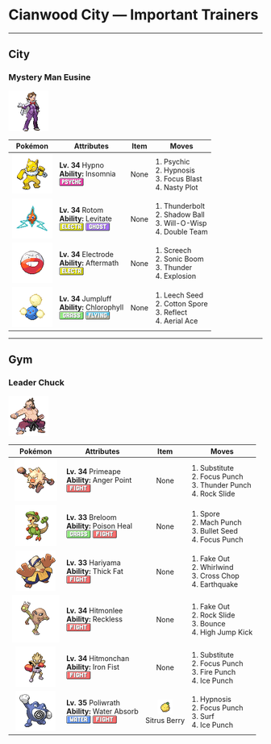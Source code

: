 # Cianwood City — Important Trainers


---

## City

### Mystery Man Eusine

![Mystery Man Eusine](../../assets/important_trainers/eusine.png "Mystery Man Eusine")

| Pokémon | Attributes | Item | Moves |
|:-------:|------------|:----:|-------|
| ![Hypno](../../assets/sprites/hypno/front.gif "Hypno: Always holding a pendulum that it swings at a steady rhythm, it causes drowsiness in anyone nearby.") | **Lv. 34** Hypno<br>**Ability:** <span class="tooltip" title="Prevents the Pokémon from falling asleep.">Insomnia</span><br>![psychic](../../assets/types/psychic.png "Psychic") | None | 1. <span class="tooltip" title="The foe is hit by a strong telekinetic force. It may also reduce the foe’s Sp. Def stat.">Psychic</span><br>2. <span class="tooltip" title="The user employs hypnotic suggestion to make the target fall into a deep sleep.">Hypnosis</span><br>3. <span class="tooltip" title="The user heightens its mental focus and unleashes its power. It may also lower the target’s Sp. Def.">Focus Blast</span><br>4. <span class="tooltip" title="The user stimulates its brain by thinking bad thoughts. It sharply raises the user’s Sp. Atk.">Nasty Plot</span> |
| ![Rotom](../../assets/sprites/rotom/front.gif "Rotom: Research continues on this Pokémon, which could be the power source of a unique motor.") | **Lv. 34** Rotom<br>**Ability:** <span class="tooltip" title="Gives full immunity to all Ground-type moves.">Levitate</span><br>![electric](../../assets/types/electric.png "Electric") ![ghost](../../assets/types/ghost.png "Ghost") | None | 1. <span class="tooltip" title="A strong electric blast is loosed at the foe. It may also leave the foe paralyzed.">Thunderbolt</span><br>2. <span class="tooltip" title="The user hurls a shadowy blob at the foe. It may also lower the foe’s Sp. Def stat.">Shadow Ball</span><br>3. <span class="tooltip" title="The user shoots a sinister, bluish white flame at the foe to inflict a burn. ">Will-O-Wisp</span><br>4. <span class="tooltip" title="By moving rapidly, the user makes illusory copies of itself to raise its evasiveness. ">Double Team</span> |
| ![Electrode](../../assets/sprites/electrode/front.gif "Electrode: It stores an overflowing amount of electric energy inside its body. Even a small shock makes it explode.") | **Lv. 34** Electrode<br>**Ability:** <span class="tooltip" title="Damages the foe landing the finishing hit.">Aftermath</span><br>![electric](../../assets/types/electric.png "Electric") | None | 1. <span class="tooltip" title="An earsplitting screech is emitted to sharply reduce the foe’s Defense stat. ">Screech</span><br>2. <span class="tooltip" title="The foe is hit with a destructive shock wave that always inflicts 20 HP damage. ">Sonic Boom</span><br>3. <span class="tooltip" title="A wicked thunderbolt is dropped on the foe to inflict damage. It may also leave the target paralyzed.">Thunder</span><br>4. <span class="tooltip" title="The user explodes to inflict damage on all Pokémon in battle. The user faints upon using this move.">Explosion</span> |
| ![Jumpluff](../../assets/sprites/jumpluff/front.gif "Jumpluff: Drifts on seasonal winds and spreads its cotton-like spores all over the world to make more offspring.") | **Lv. 34** Jumpluff<br>**Ability:** <span class="tooltip" title="Boosts the Pokémon’s Speed in sunshine.">Chlorophyll</span><br>![grass](../../assets/types/grass.png "Grass") ![flying](../../assets/types/flying.png "Flying") | None | 1. <span class="tooltip" title="A seed is planted on the foe. It steals some HP from the foe to heal the user on every turn.">Leech Seed</span><br>2. <span class="tooltip" title="The user releases cottonlike spores that cling to the foe, sharply reducing its Speed stat.">Cotton Spore</span><br>3. <span class="tooltip" title="A wondrous wall of light is put up to suppress damage from physical attacks for five turns.">Reflect</span><br>4. <span class="tooltip" title="The user confounds the foe with speed, then slashes. The attack lands without fail.">Aerial Ace</span> |



---

## Gym

### Leader Chuck

![Leader Chuck](../../assets/important_trainers/chuck.png "Leader Chuck")

| Pokémon | Attributes | Item | Moves |
|:-------:|------------|:----:|-------|
| ![Primeape](../../assets/sprites/primeape/front.gif "Primeape: It becomes wildly furious if it even senses someone looking at it. It chases anyone that meets its glare.") | **Lv. 34** Primeape<br>**Ability:** <span class="tooltip" title="Raises Attack upon taking a critical hit.">Anger Point</span><br>![fighting](../../assets/types/fighting.png "Fighting") | None | 1. <span class="tooltip" title="The user makes a copy of itself using some of its HP. The copy serves as the user’s decoy.">Substitute</span><br>2. <span class="tooltip" title="The user focuses its mind before launching a punch. It will fail if the user is hit before it is used.">Focus Punch</span><br>3. <span class="tooltip" title="The foe is punched with an electrified fist. It may leave the target with paralysis.">Thunder Punch</span><br>4. <span class="tooltip" title="Large boulders are hurled at the foe to inflict damage. It may also make the target flinch.">Rock Slide</span> |
| ![Breloom](../../assets/sprites/breloom/front.gif "Breloom: It scatters poisonous spores and throws powerful punches while its foe is hampered by inhaled spores.") | **Lv. 33** Breloom<br>**Ability:** <span class="tooltip" title="Restores HP if the Pokémon is poisoned.">Poison Heal</span><br>![grass](../../assets/types/grass.png "Grass") ![fighting](../../assets/types/fighting.png "Fighting") | None | 1. <span class="tooltip" title="The user scatters bursts of spores that induce sleep.  ">Spore</span><br>2. <span class="tooltip" title="The user throws a punch at blinding speed. It is certain to strike first.">Mach Punch</span><br>3. <span class="tooltip" title="The user forcefully shoots seeds at the foe. Two to five seeds are shot in rapid succession.">Bullet Seed</span><br>4. <span class="tooltip" title="The user focuses its mind before launching a punch. It will fail if the user is hit before it is used.">Focus Punch</span> |
| ![Hariyama](../../assets/sprites/hariyama/front.gif "Hariyama: It loves challenging others to tests of strength. It has the power to stop a train with a slap.") | **Lv. 33** Hariyama<br>**Ability:** <span class="tooltip" title="Ups resistance to Fire-​ and Ice-type moves.">Thick Fat</span><br>![fighting](../../assets/types/fighting.png "Fighting") | None | 1. <span class="tooltip" title="An attack that hits first and makes the target flinch. It only works the first turn the user is in battle.">Fake Out</span><br>2. <span class="tooltip" title="The foe is blown away, to be replaced by another Pokémon in its party. In the wild, the battle ends.">Whirlwind</span><br>3. <span class="tooltip" title="The user delivers a double chop with its forearms crossed. It has a high critical-hit ratio.">Cross Chop</span><br>4. <span class="tooltip" title="The user sets off an earthquake that hits all the Pokémon in the battle. ">Earthquake</span> |
| ![Hitmonlee](../../assets/sprites/hitmonlee/front.gif "Hitmonlee: If it starts kicking repeatedly, both legs will stretch even longer to strike a fleeing foe.") | **Lv. 34** Hitmonlee<br>**Ability:** <span class="tooltip" title="Powers up moves that have recoil damage.">Reckless</span><br>![fighting](../../assets/types/fighting.png "Fighting") | None | 1. <span class="tooltip" title="An attack that hits first and makes the target flinch. It only works the first turn the user is in battle.">Fake Out</span><br>2. <span class="tooltip" title="Large boulders are hurled at the foe to inflict damage. It may also make the target flinch.">Rock Slide</span><br>3. <span class="tooltip" title="The user bounces up high, then drops on the foe on the second turn. It may also paralyze the foe.">Bounce</span><br>4. <span class="tooltip" title="The foe is attacked with a knee kick from a jump. If it misses, the user is hurt instead.">High Jump Kick</span> |
| ![Hitmonchan](../../assets/sprites/hitmonchan/front.gif "Hitmonchan: Its punches slice the air. They are launched at such high speed, even a slight graze could cause a burn.") | **Lv. 34** Hitmonchan<br>**Ability:** <span class="tooltip" title="Boosts the power of punching moves.">Iron Fist</span><br>![fighting](../../assets/types/fighting.png "Fighting") | None | 1. <span class="tooltip" title="The user makes a copy of itself using some of its HP. The copy serves as the user’s decoy.">Substitute</span><br>2. <span class="tooltip" title="The user focuses its mind before launching a punch. It will fail if the user is hit before it is used.">Focus Punch</span><br>3. <span class="tooltip" title="The foe is punched with a fiery fist. It may leave the target with a burn. ">Fire Punch</span><br>4. <span class="tooltip" title="The foe is punched with an icy fist. It may leave the target frozen. ">Ice Punch</span> |
| ![Poliwrath](../../assets/sprites/poliwrath/front.gif "Poliwrath: Although an energetic, skilled swimmer that uses all of its muscles, it lives on dry land.") | **Lv. 35** Poliwrath<br>**Ability:** <span class="tooltip" title="Restores HP if hit by a Water-type move.">Water Absorb</span><br>![water](../../assets/types/water.png "Water") ![fighting](../../assets/types/fighting.png "Fighting") | ![Sitrus Berry](../../assets/items/sitrus_berry.png "Sitrus Berry")<br><span class="tooltip" title="It may be used or held by a Pokémon to heal the user’s HP a little.">Sitrus Berry</span> | 1. <span class="tooltip" title="The user employs hypnotic suggestion to make the target fall into a deep sleep.">Hypnosis</span><br>2. <span class="tooltip" title="The user focuses its mind before launching a punch. It will fail if the user is hit before it is used.">Focus Punch</span><br>3. <span class="tooltip" title="It swamps the entire battlefield with a giant wave. It can also be used for crossing water.">Surf</span><br>4. <span class="tooltip" title="The foe is punched with an icy fist. It may leave the target frozen. ">Ice Punch</span> |


